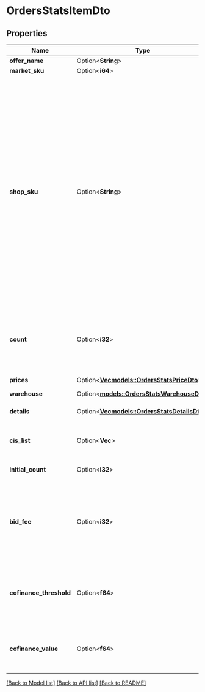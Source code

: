 # OrdersStatsItemDto

## Properties

Name | Type | Description | Notes
------------ | ------------- | ------------- | -------------
**offer_name** | Option<**String**> | Название товара. | [optional]
**market_sku** | Option<**i64**> | SKU на Маркете. | [optional]
**shop_sku** | Option<**String**> | Ваш SKU — идентификатор товара в вашей системе.  Разрешена любая последовательность длиной до 255 знаков.  Правила использования SKU:  * У каждого товара SKU должен быть свой.  * SKU товара нельзя менять — можно только удалить товар и добавить заново с новым SKU.  * Уже заданный SKU нельзя освободить и использовать заново для другого товара. Каждый товар должен получать новый идентификатор, до того никогда не использовавшийся в вашем каталоге.  [Что такое SKU и как его назначать](https://yandex.ru/support/marketplace/assortment/add/index.html#fields)  | [optional]
**count** | Option<**i32**> | Количество единиц товара с учетом удаленных единиц.  Если из заказа удалены все единицы товара, он попадет только в список `initialItems`.  | [optional]
**prices** | Option<[**Vec<models::OrdersStatsPriceDto>**](OrdersStatsPriceDTO.md)> | Цена или скидки на товар. | [optional]
**warehouse** | Option<[**models::OrdersStatsWarehouseDto**](OrdersStatsWarehouseDTO.md)> |  | [optional]
**details** | Option<[**Vec<models::OrdersStatsDetailsDto>**](OrdersStatsDetailsDTO.md)> | Информация об удалении товара из заказа. | [optional]
**cis_list** | Option<**Vec<String>**> | Список кодов идентификации товара [в системе «Честный ЗНАК»](https://честныйзнак.рф/). | [optional]
**initial_count** | Option<**i32**> | Первоначальное количество единиц товара. | [optional]
**bid_fee** | Option<**i32**> | Списанная ставка ближайшего конкурента.  Указывается в процентах от стоимости товара и умножается на 100. Например, ставка 5% обозначается как 500.  | [optional]
**cofinance_threshold** | Option<**f64**> | Порог для скидок с Маркетом на момент оформления заказа. [Что это такое?](https://yandex.ru/support/marketplace/marketing/smart-pricing.html#sponsored-discounts)  Указан в рублях. Точность — два знака после запятой.  | [optional]
**cofinance_value** | Option<**f64**> | Скидка с Маркетом. [Что это такое?](https://yandex.ru/support/marketplace/marketing/smart-pricing.html#sponsored-discounts)  Указана в рублях. Точность — два знака после запятой.  | [optional]

[[Back to Model list]](../README.md#documentation-for-models) [[Back to API list]](../README.md#documentation-for-api-endpoints) [[Back to README]](../README.md)


